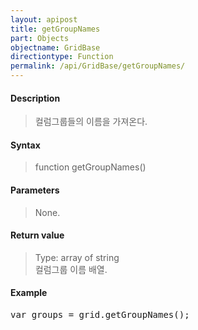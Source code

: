 ```yaml
---
layout: apipost
title: getGroupNames
part: Objects
objectname: GridBase
directiontype: Function
permalink: /api/GridBase/getGroupNames/
---
```



#### Description

> 컬럼그룹들의 이름을 가져온다.

#### Syntax

> function getGroupNames()

#### Parameters

> None.

#### Return value

> Type: array of string  
> 컬럼그룹 이름 배열.

#### Example

<pre class="prettyprint">
var groups = grid.getGroupNames();
</pre>




